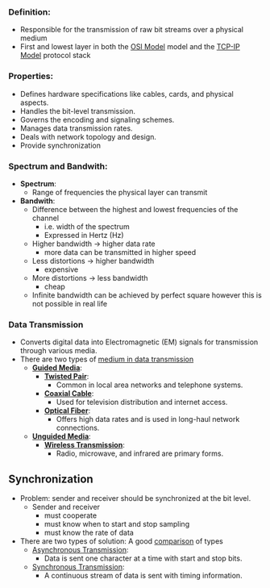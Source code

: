 ### Definition:
- Responsible for the transmission of raw bit streams over a physical medium
- First and lowest layer in both the [OSI Model](OSI%20Model.md) model and the [TCP-IP Model](TCP-IP%20Model.md) protocol stack
### Properties:
- Defines hardware specifications like cables, cards, and physical aspects.
- Handles the bit-level transmission.
- Governs the encoding and signaling schemes.
- Manages data transmission rates.
- Deals with network topology and design.
- Provide synchronization
### Spectrum and Bandwith:
- **Spectrum**:
	- Range of frequencies the physical layer can transmit
- **Bandwith**:
	- Difference between the highest and lowest frequencies of the channel
		- i.e. width of the spectrum
		- Expressed in Hertz (Hz)
	- Higher bandwidth -> higher data rate
		- more data can be transmitted in higher speed
	- Less distortions -> higher bandwidth
		- expensive
	- More distortions -> less bandwidth
		- cheap
	- Infinite bandwidth can be achieved by perfect square however this is not possible in real life
### Data Transmission 
- Converts digital data into Electromagnetic (EM) signals for transmission through various media.
- There are two types of [medium in data transmission](https://www.geeksforgeeks.org/types-transmission-media/)
	- **[Guided Media](Guided%20Media.md)**:
		- **[Twisted Pair](Twisted%20Pair.md)**: 
			- Common in local area networks and telephone systems.
		- **[Coaxial Cable](Coaxial%20Cable.md)**:
			- Used for television distribution and internet access.
		- **[Optical Fiber](Optical%20Fiber.md)**: 
			- Offers high data rates and is used in long-haul network connections.
	- **[Unguided Media](Unguided%20Media.md)**:
		- **[Wireless Transmission](Unguided%20Media.md#Wireless%20Transmission%20|Wireless%20Transmission)**: 
			- Radio, microwave, and infrared are primary forms.
## Synchronization
- Problem: sender and receiver should be synchronized at the bit level.
	- Sender and receiver 
		- must cooperate
		- must know when to start and stop sampling
		- must know the rate of data
- There are two types of solution: A good [comparison](https://www.geeksforgeeks.org/difference-between-synchronous-and-asynchronous-transmission/) of types
	- [Asynchronous Transmission](Asynchronous%20Transmission.md): 
		- Data is sent one character at a time with start and stop bits.
	- [Synchronous Transmission](Synchronous%20Transmission.md): 
		- A continuous stream of data is sent with timing information.


